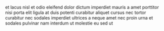 et lacus nisl et odio eleifend dolor dictum imperdiet mauris a amet porttitor
nisi porta elit ligula at duis potenti curabitur aliquet cursus nec tortor
curabitur nec sodales imperdiet ultrices a neque amet nec proin urna et sodales
pulvinar nam interdum ut molestie eu sed ut